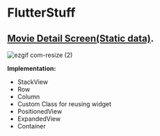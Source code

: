 # FlutterStuff
## [Movie Detail Screen(Static data)][1]. 
![ezgif com-resize (2)](https://user-images.githubusercontent.com/11274840/77717076-c641be00-6f9c-11ea-9a6f-3a218c0d8f69.gif)

**Implementation:**

 - StackView 
 - Row 
 - Column 
 - Custom Class for reusing widget 
 - PositionedView
 - ExpandedView 
 - Container

  [1]: https://github.com/rohitksingh/FlutterStuff/tree/master/movie_app_mangoose
